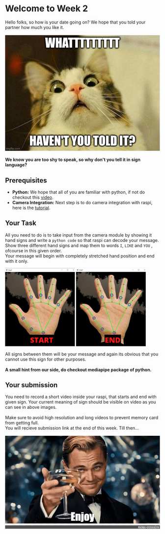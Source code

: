 # Welcome to Week 2 
Hello folks, so how is your date going on? We hope that you told your partner how much you like it. 
<br><br>
<img src="media/meme.jpg" alt=""/>
<br><br>
<b>We know you are too shy to speak, so why don't you tell it in sign language?</b>

## Prerequisites
- **Python:** We hope that all of you are familiar with python, if not do checkout this <a href="https://www.youtube.com/watch?v=rfscVS0vtbw">video</a>.
- **Camera Integration:** Next step is to do camera integration with raspi, here is the <a href="https://www.youtube.com/watch?v=VzYGDq0D1mw">tutorial</a>.

## Your Task
All you need to do is to take input from the camera module by showing it hand signs and write a `python code` so that raspi can decode your message. <br>
Show three different hand signs and map them to words `I`, `LIKE` and `YOU` , ofcourse in this given order. <br>
Your message will begin with completely stretched hand position and end with it only.

<p>
  <img src="media/1.png" alt="" width="45%"/>
  <img src="media/2.png" alt="" width="45%"/>
</p>

All signs between them will be your message and again its obvious that you cannot use this sign for other purposes.
<br><br>
**A small hint from our side, do checkout mediapipe package of python.**

## Your submission
You need to record a short video inside your raspi, that starts and end with given sign. Your current meaning of sign should be visible on video as you can see in above images.<br> <br>
Make sure to avoid high resolution and long videos to prevent memory card from getting full. <br>
You will recieve submission link at the end of this week. Till then...
<br> <br>
<img src="media/enjoy.jpg" alt=""/>
